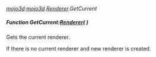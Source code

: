 _[mojo3d](../../modules/mojo3d/mojo3d-module.md):[mojo3d](../../modules/mojo3d/mojo3d-module.md).[Renderer](../../modules/mojo3d/mojo3d-renderer.md).GetCurrent_
##### Function GetCurrent:[Renderer](../../modules/mojo3d/mojo3d-renderer.md)(  )
Gets the current renderer.

If there is no current renderer and new renderer is created.
